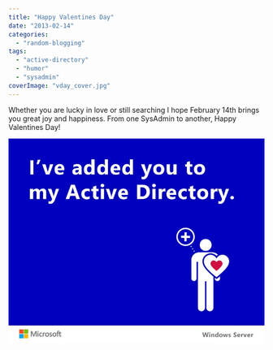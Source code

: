 ```yaml
---
title: "Happy Valentines Day"
date: "2013-02-14"
categories: 
  - "random-blogging"
tags: 
  - "active-directory"
  - "humor"
  - "sysadmin"
coverImage: "vday_cover.jpg"
---
```


Whether you are lucky in love or still searching I hope February 14th brings you great joy and happiness. From one SysAdmin to another, Happy Valentines Day!

![](images/427267_10151249939556636_547039041_n.jpg "Courtesy of the Microsoft Windows Server Facebook Page")
